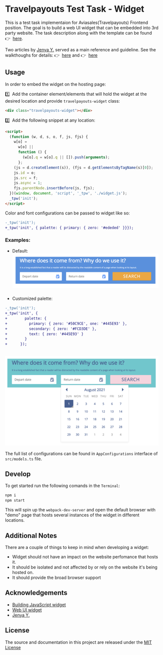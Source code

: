 # Travelpayouts Test Task - Widget

This is a test task implementaion for Aviasales(Travelpayouts) Frontend position. The goal is to build a web UI widget that can be embedded into 3rd party website. The task description along with the template can be found 👉&nbsp; [here](https://github.com/KosyanMedia/Front-end_TP_test).

Two articles by [Jenya Y.](https://github.com/jenyayel) served as a main reference and guideline. See the walkthoughs for details: 👉&nbsp; [here](https://blog.jenyay.com/building-javascript-widget/) and 👉&nbsp; [here](https://blog.jenyay.com/web-ui-widget/)

## Usage

In order to embed the widget on the hosting page:

1️⃣&nbsp; Add the container element/elements that will hold the widget at the desired location and provide `travelpayouts-widget` class:

```html
<div class="travelpayouts-widget"></div>
```

2️⃣&nbsp; Add the following snippet at any location:

```html
<script>
  (function (w, d, s, o, f, js, fjs) {
    w[o] =
      w[o] ||
      function () {
        (w[o].q = w[o].q || []).push(arguments);
      };
    (js = d.createElement(s)), (fjs = d.getElementsByTagName(s)[0]);
    js.id = o;
    js.src = f;
    js.async = 1;
    fjs.parentNode.insertBefore(js, fjs);
  })(window, document, 'script', '_tpw', './widget.js');
  _tpw('init');
</script>
```

Color and font configurations can be passed to widget like so:

```diff
-_tpw('init');
+_tpw('init', { palette: { primary: { zero: '#ededed' }}});
```

### Examples:

- Default:
  ![Default Configuration Widget Screenshot](https://raw.githubusercontent.com/mezentsv/travelpayouts-widget/main/screenshots/default-widget.png)

###

- Customized palette:

```diff
-_tpw('init');
+_tpw('init', {
+        palette: {
+          primary: { zero: '#50C9CE', one: '#445E93' },
+          secondary: { zero: '#FCD3DE' },
+          text: { zero: '#445E93' }
+        }
+      });
```

&nbsp;&nbsp;&nbsp;&nbsp;&nbsp;&nbsp; ![Custom Configuration Widget Screenshot](https://raw.githubusercontent.com/mezentsv/travelpayouts-widget/main/screenshots/customized-widget.png)

The full list of configurations can be found in `AppConfigurations` interface of `src/models.ts` file.

## Develop

To get started run the following comands in the `Terminal`:

```bash
npm i
npm start
```

This will spin up the `webpack-dev-server` and open the default browser with "demo" page that hosts several instances of the widget in different locations.

## Additional Notes

There are a couple of things to keep in mind when developing a widget:

- Widget should not have an impact on the website perfomance that hosts it.
- It should be isolated and not affected by or rely on the website it's being hosted on.
- It should provide the broad browser support

## Acknowledgements

- [Building JavaScript widget
  ](https://blog.jenyay.com/building-javascript-widget/)
- [Web UI widget
  ](https://blog.jenyay.com/web-ui-widget/)
- [Jenya Y.](https://github.com/jenyayel)

## License

The source and documentation in this project are released under the [MIT License](LICENSE)
